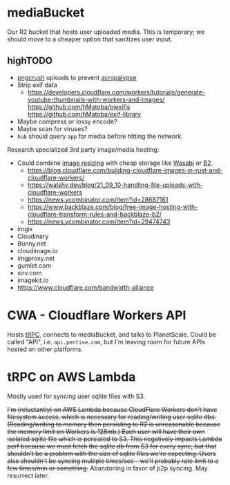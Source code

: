 # mediaBucket

Our R2 bucket that hosts user uploaded media. This is temporary; we should move to a cheaper option that sanitizes user input.

## highTODO

- [pngcrush](https://en.wikipedia.org/wiki/Pngcrush) uploads to prevent [acropalypse](https://www.bleepingcomputer.com/news/microsoft/microsoft-fixes-acropalypse-privacy-bug-in-windows-11-snipping-tool/)
- Strip exif data
  - https://developers.cloudflare.com/workers/tutorials/generate-youtube-thumbnails-with-workers-and-images/ https://github.com/hMatoba/piexifjs https://github.com/hMatoba/exif-library
- Maybe compress or lossy encode?
- Maybe scan for viruses?
- `hub` should query `app` for media before hitting the network.

Research specialized 3rd party image/media hosting:

- Could combine [image resizing](https://developers.cloudflare.com/images/image-resizing/) with cheap storage like [Wasabi](https://wasabi.com/cloud-storage-pricing) or [B2](https://www.backblaze.com/b2/cloud-storage-pricing.html).
  - https://blog.cloudflare.com/building-cloudflare-images-in-rust-and-cloudflare-workers/
  - https://walshy.dev/blog/21_09_10-handling-file-uploads-with-cloudflare-workers
  - https://news.ycombinator.com/item?id=28687181
  - https://www.backblaze.com/blog/free-image-hosting-with-cloudflare-transform-rules-and-backblaze-b2/
  - https://news.ycombinator.com/item?id=29474743
- imgix
- Cloudinary
- Bunny.net
- cloudimage.io
- imgproxy.net
- gumlet.com
- sirv.com
- imagekit.io
- https://www.cloudflare.com/bandwidth-alliance

# CWA - Cloudflare Workers API

Hosts [tRPC](https://trpc.io/), connects to mediaBucket, and talks to PlanetScale. Could be called "API", i.e. `api.pentive.com`, but I'm leaving room for future APIs hosted on other platforms.

# tRPC on AWS Lambda

Mostly used for syncing user sqlite files with S3.

~~I'm (reluctantly) on AWS Lambda because CloudFlare Workers don't have filesystem access, which is necessary for reading/writing user sqlite dbs. (Reading/writing to memory then persisting to R2 is unreasonable because the memory limit on Workers is 128mb.) Each user will have their own isolated sqlite file which is persisted to S3. This negatively impacts Lambda perf because we must fetch the sqlite db from S3 for every sync, but that shouldn't be a problem with the size of sqlite files we're expecting. Users also shouldn't be syncing multiple times/sec - we'll probably rate limit to a few times/min or something.~~ Abandoning in favor of p2p syncing. May resurrect later.
